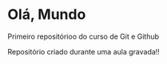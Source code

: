 # Olá, Mundo
Primeiro repositórioo do curso de Git e Github

Repositório criado durante uma aula gravada!!
